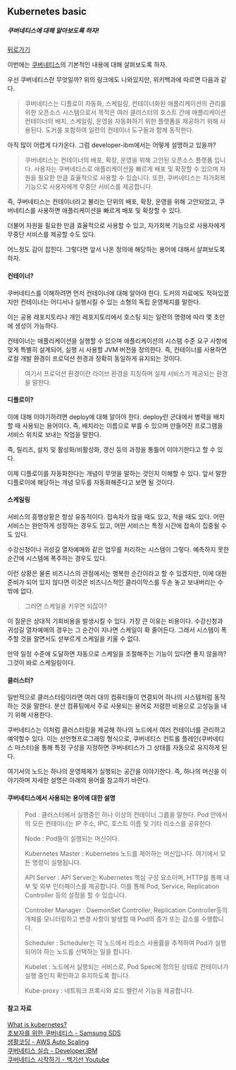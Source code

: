 ## Kubernetes basic  

##### 쿠버네티스에 대해 알아보도록 하자!

[뒤로가기](/kubernetes/README.md)

이번에는 [쿠버네티스](https://ko.wikipedia.org/wiki/%EC%BF%A0%EB%B2%84%EB%84%A4%ED%8B%B0%EC%8A%A4)의 기본적인 내용에 대해 살펴보도록 하자.  

우선 쿠버네티스란 무엇일까? 위의 링크에도 나와있지만, 위키백과에 따르면 다음과 같다.  

> 쿠버네티스는 디플로이 자동화, 스케일링, 컨테이너화된 애플리케이션의 관리를 위한 오픈소스 시스템으로서 목적은 여러 클러스터의 호스트 간에 애플리케이션 컨테이너의 배치, 스케일링, 운영을 자동화하기 위한 플랫폼을 제공하기 위해 사용된다. 도커를 포함하여 일련의 컨테이너 도구들과 함께 동작한다.  

아직 많이 어렵게 다가온다. 그럼 developer-ibm에서는 어떻게 설명하고 있을까?  

> 쿠버네티스는 컨테이너의 배포, 확장, 운영을 위해 고안된 오픈소스 플랫폼 입니다. 사용자는 쿠버네티스로 애플리케이션을 빠르게 배포 및 확장할 수 있으며 자원을 필요한 만큼 효율적으로 사용할 수 있습니다. 또한, 쿠버네티스는 자가회복 기능으로 사용자에게 무중단 서비스를 제공합니다.

즉, 쿠버네티스는 컨테이너라고 불리는 단위의 배포, 확장, 운영을 위해 고안되었고, 쿠버네티스를 사용하면 애플리케이션을 빠르게 배포 및 확장할 수 있다.  

더불어 자원을 필요한 만큼 효율적으로 사용할 수 있고, 자가회복 기능으로 사용자에게 무중단 서비스를 제공할 수도 있다.  

어느정도 감이 잡힌다. 그렇다면 앞서 나온 정의에 해당하는 용어에 대해서 살펴보도록 하자.  

#### 컨테이너?  

쿠버네티스를 이해하려면 먼저 컨테이너에 대해 알아야 한다. 도커의 자료에도 적혀있겠지만 컨테이너는 어디서나 실행시킬 수 있는 소형의 독립 운영체지를 말한다.  

이는 공용 레포지토리나 개인 레포지토리에서 호스팅 되는 일련의 명령에 따라 몇 초만에 생성이 가능하다.  

컨테이너는 애플리케이션을 실행할 수 있으며 애플리케이션의 시스템 수준 요구 사항에 맞게 특별히 설계되어, 실행 시 사용할 JVM 버전을 정의한다. 즉, 컨테이너를 사용하면 로컬 개발 환경이 프로덕션 한경과 정확히 동일하게 유지되는 것이다.  

> 여기서 프로덕션 환경이란 라이브 환경을 지칭하며 실제 서비스가 제공되는 환경을 말한다.  

#### 디플로이?  

이에 대해 이야기하려면 deploy에 대해 알아야 한다. deploy란 군대에서 병력을 배치할 때 사용되는 용어이다. 즉, 배치라는 이름으로 부를 수 있으며 만들어진 프로그램을 서비스 위치로 보내는 작업을 말한다.  

즉, 릴리즈, 설치 및 활성화/비활성화, 갱신 등의 과정을 통틀어 이야기한다고 할 수 있다.  

이제 디플로이를 자동화한다는 개념이 무엇을 말하는 것인지 이해할 수 있다. 앞서 말한 디플로이에 해당하는 개념 모두를 자동화해준다고 보면 될 것이다.  

#### 스케일링  

서비스의 흥행상황은 항상 유동적이다. 접속자가 많을 때도 있고, 적을 때도 있다. 어떤 서비스는 완만하게 성장하는 경우도 있고, 어떤 서비스는 특정 시간에 접속이 집중될 수도 있다.  

수강신청이나 귀성길 열차예매와 같은 업무를 처리하는 시스템이 그렇다. 예측하지 못한 순간에 시스템에 폭주하는 경우도 있다.  

이런 상황은 물론 비즈니스의 관점에서는 행복한 순간이라고 할 수 있겠지만, 이에 대한 준비가 되어 있지 않다면 이것은 비즈니스적인 클라이막스를 두손 놓고 보내버리는 수 밖에 없다.  

> 그러면 스케일을 키우면 되잖아?  

이 질문은 상대적 기회비용을 발생시킬 수 있다. 가장 큰 이유는 비용이다. 수강신청과 귀성길 열차예매의 경우는 그 순간이 지나면 스케일이 확 줄어든다. 그래서 시스템이 폭주할 것을 알면서도 섣부르게 스케일을 키울 수 없다.  

만약 일정 수준에 도달하면 자동으로 스케일을 조절해주는 기능이 있다면 좋지 않을까? 그것이 바로 스케일링이다.  

#### 클러스터?  

일반적으로 클러스터링이라면 여러 대의 컴퓨터들이 연결되어 하나의 시스템처럼 동작하는 것을 말한다. 분산 컴퓨팅에서 주로 사용되는 용어로 저렴한 비용으로 고성능을 내기 위해 사용한다.  

쿠버네티스는 이처럼 클러스터링을 제공해 하나의 노드에서 여러 컨테이너를 관리하고 예약할수 있다. 이는 선언형프로그래밍 형식으로, 쿠버네티스 컨트롤 플레인(쿠버네티스 마스터)을 통해 특정 구성을 지정하면 쿠버네티스가 그 상태를 자동으로 유지하게 된다.  

여기서의 노드는 하나의 운영체제가 실행되는 공간을 이야기한다. 즉, 하나의 머신을 이야기하며 자세한 설명은 아래의 용어를 참고하기 바란다.  

#### 쿠버네티스에서 사용되는 용어에 대한 설명  

> Pod : 클러스터에서 실행중인 하나 이상의 컨테이너 그룹을 말한다. Pod 안에서의 모든 컨테이너는 IP 주소, IPC, 호스트 이름 및 기타 리소스를 공유한다.  
>
> Node : Pod들이 실행되는 머신이다.   
>
> Kubernetes Master : Kubernetes 노드를 제어하는 머신입니다. 여기에서 모든 명령이 실행됩니다.  
>
> API Server : API Server는 Kubernetes 핵심 구성 요소이며, HTTP를 통해 내부 및 외부 인터페이스를 제공합니다. 이를 통해 Pod, Service, Replication Controller 등의 설정을 할 수 있습니다.  
>
> Controller Manager : DaemonSet Controller, Replication Controller등의 개체를 모니터링하고 변경 사항이 발생할 때 Pod의 증가 또는 감소를 수행합니다.  
>
> Scheduler : Scheduler는 각 노드에서 리소스 사용률을 추적하여 Pod가 실행되어야 하는 노드를 선택하는 일을 합니다.  
>
> Kubelet : 노드에서 실행되는 서비스로, Pod Spec에 정의된 상태로 컨테이너가 실행 중인지 확인하고 유지하도록 합니다.  
>
> Kube-proxy : 네트워크 프록시와 로드 밸런서 기능을 제공합니다.  


#### 참고 자료

[What is kubernetes?](https://kubernetes.io/docs/concepts/overview/what-is-kubernetes/)  
[초보자를 위한 쿠버네티스 - Samsung SDS](https://www.samsungsds.com/global/ko/support/insights/Kubernetes_inform_kr.html)  
[생활코딩 - AWS Auto Scaling](https://opentutorials.org/course/608/3010)  
[쿠버네티스 실습 - Developer.IBM](https://developer.ibm.com/kr/cloud/2018/01/25/%EC%BF%A0%EB%B2%84%EB%84%A4%ED%8B%B0%EC%8A%A4-%EC%8B%A4%EC%8A%B5/)  
[쿠버네티스 시작하기 - 백기선 Youtube](https://www.youtube.com/watch?v=IFc1mG48j0s)  

